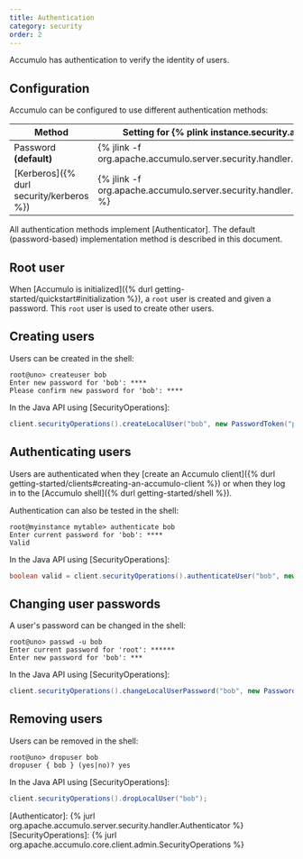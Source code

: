```yaml
---
title: Authentication
category: security
order: 2
---
```


Accumulo has authentication to verify the identity of users.

## Configuration

Accumulo can be configured to use different authentication methods:

| Method  | Setting for {% plink instance.security.authenticator %} |
|---------|---------|
| Password **(default)** | {% jlink -f org.apache.accumulo.server.security.handler.ZKAuthenticator %} |
| [Kerberos]({% durl security/kerberos %}) | {% jlink -f org.apache.accumulo.server.security.handler.KerberosAuthenticator %} |

All authentication methods implement [Authenticator]. The default (password-based) implementation method is described in this document.

## Root user

When [Accumulo is initialized]({% durl getting-started/quickstart#initialization %}), a `root` user is created and given
a password.  This `root` user is used to create other users.

## Creating users

Users can be created in the shell:

```
root@uno> createuser bob
Enter new password for 'bob': ****
Please confirm new password for 'bob': ****
```

In the Java API using [SecurityOperations]:

```java
client.securityOperations().createLocalUser("bob", new PasswordToken("pass"));
```

## Authenticating users

Users are authenticated when they [create an Accumulo client]({% durl getting-started/clients#creating-an-accumulo-client %})
or when they log in to the [Accumulo shell]({% durl getting-started/shell %}).

Authentication can also be tested in the shell:

```
root@myinstance mytable> authenticate bob
Enter current password for 'bob': ****
Valid
```

In the Java API using [SecurityOperations]:

```java
boolean valid = client.securityOperations().authenticateUser("bob", new PasswordToken("pass"));
```

## Changing user passwords

A user's password can be changed in the shell:

```
root@uno> passwd -u bob
Enter current password for 'root': ******
Enter new password for 'bob': ***
```

In the Java API using [SecurityOperations]:

```java
client.securityOperations().changeLocalUserPassword("bob", new PasswordToken("pass"));
```

## Removing users

Users can be removed in the shell:

```
root@uno> dropuser bob
dropuser { bob } (yes|no)? yes
```

In the Java API using [SecurityOperations]:

```java
client.securityOperations().dropLocalUser("bob");
```

[Authenticator]: {% jurl org.apache.accumulo.server.security.handler.Authenticator %}
[SecurityOperations]: {% jurl org.apache.accumulo.core.client.admin.SecurityOperations %}
